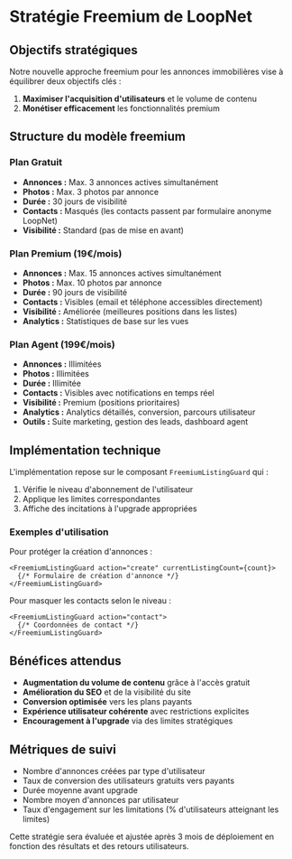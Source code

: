 # Stratégie Freemium de LoopNet

## Objectifs stratégiques

Notre nouvelle approche freemium pour les annonces immobilières vise à équilibrer deux objectifs clés :

1. **Maximiser l'acquisition d'utilisateurs** et le volume de contenu
2. **Monétiser efficacement** les fonctionnalités premium

## Structure du modèle freemium

### Plan Gratuit
- **Annonces :** Max. 3 annonces actives simultanément
- **Photos :** Max. 3 photos par annonce
- **Durée :** 30 jours de visibilité
- **Contacts :** Masqués (les contacts passent par formulaire anonyme LoopNet)
- **Visibilité :** Standard (pas de mise en avant)

### Plan Premium (19€/mois)
- **Annonces :** Max. 15 annonces actives simultanément
- **Photos :** Max. 10 photos par annonce
- **Durée :** 90 jours de visibilité
- **Contacts :** Visibles (email et téléphone accessibles directement)
- **Visibilité :** Améliorée (meilleures positions dans les listes)
- **Analytics :** Statistiques de base sur les vues

### Plan Agent (199€/mois)
- **Annonces :** Illimitées
- **Photos :** Illimitées
- **Durée :** Illimitée
- **Contacts :** Visibles avec notifications en temps réel
- **Visibilité :** Premium (positions prioritaires)
- **Analytics :** Analytics détaillés, conversion, parcours utilisateur
- **Outils :** Suite marketing, gestion des leads, dashboard agent

## Implémentation technique

L'implémentation repose sur le composant `FreemiumListingGuard` qui :

1. Vérifie le niveau d'abonnement de l'utilisateur
2. Applique les limites correspondantes
3. Affiche des incitations à l'upgrade appropriées

### Exemples d'utilisation

Pour protéger la création d'annonces :
```tsx
<FreemiumListingGuard action="create" currentListingCount={count}>
  {/* Formulaire de création d'annonce */}
</FreemiumListingGuard>
```

Pour masquer les contacts selon le niveau :
```tsx
<FreemiumListingGuard action="contact">
  {/* Coordonnées de contact */}
</FreemiumListingGuard>
```

## Bénéfices attendus

- **Augmentation du volume de contenu** grâce à l'accès gratuit
- **Amélioration du SEO** et de la visibilité du site
- **Conversion optimisée** vers les plans payants
- **Expérience utilisateur cohérente** avec restrictions explicites
- **Encouragement à l'upgrade** via des limites stratégiques

## Métriques de suivi

- Nombre d'annonces créées par type d'utilisateur
- Taux de conversion des utilisateurs gratuits vers payants
- Durée moyenne avant upgrade
- Nombre moyen d'annonces par utilisateur
- Taux d'engagement sur les limitations (% d'utilisateurs atteignant les limites)

Cette stratégie sera évaluée et ajustée après 3 mois de déploiement en fonction des résultats et des retours utilisateurs.
